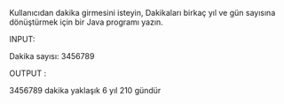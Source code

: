 Kullanıcıdan dakika girmesini isteyin, Dakikaları birkaç yıl ve gün sayısına dönüştürmek için bir Java programı yazın.

INPUT:

Dakika sayısı: 3456789

OUTPUT :

3456789 dakika yaklaşık 6 yıl 210 gündür